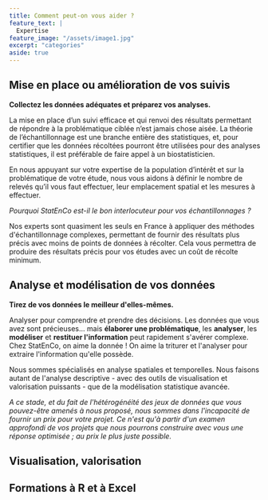 ```yaml
---
title: Comment peut-on vous aider ? 
feature_text: |
  Expertise
feature_image: "/assets/image1.jpg"
excerpt: "categories"
aside: true
---
```



## Mise en place ou amélioration de vos suivis

**Collectez les données adéquates et préparez vos analyses.**

La mise en place d’un suivi efficace et qui renvoi des résultats permettant de répondre à la problématique ciblée n’est jamais chose aisée. La théorie de l’échantillonnage est une branche entière des statistiques, et, pour certifier que les données récoltées pourront être utilisées pour des analyses statistiques, il est préférable de faire appel à un biostatisticien. 

En nous appuyant sur votre expertise de la population d’intérêt et sur la problématique de votre étude, nous vous aidons à définir le nombre de relevés qu’il vous faut effectuer, leur emplacement spatial et les mesures à effectuer. 

*Pourquoi StatEnCo est-il le bon interlocuteur pour vos échantillonnages ?*

Nos experts sont quasiment les seuls en France à appliquer des méthodes d'échantillonnage complexes, permettant de fournir des résultats plus précis avec moins de points de données à récolter. Cela vous permettra de produire des résultats précis pour vos études avec un coût de récolte minimum. 



## Analyse et modélisation de vos données

**Tirez de vos données le meilleur d'elles-mêmes.**

Analyser pour comprendre et prendre des décisions. Les données que vous avez sont précieuses... mais **élaborer une problématique**, les **analyser**, les **modéliser** et **restituer l'information** peut rapidement s'avérer complexe. Chez StatEnCo, on aime la donnée ! On aime la triturer et l'analyser pour extraire l'information qu'elle possède. 

Nous sommes spécialisés en analyse spatiales et temporelles. Nous faisons autant de l'analyse descriptive - avec des outils de visualisation et valorisation puissants - que de la modélisation statistique avancée. 

*A ce stade, et du fait de l'hétérogénéité des jeux de données que vous pouvez-être amenés à nous proposé, nous sommes dans l'incapacité de fournir un prix pour votre projet. Ce n'est qu'à partir d'un examen approfondi de vos projets que nous pourrons construire avec vous une réponse optimisée ; au prix le plus juste possible.* 

## Visualisation, valorisation 



## Formations à R et à Excel




